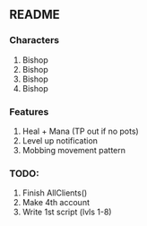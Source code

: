 ## README

### Characters

1. Bishop
2. Bishop
3. Bishop
4. Bishop

### Features

1. Heal + Mana (TP out if no pots)
2. Level up notification
3. Mobbing movement pattern

### TODO:

1. Finish AllClients()
2. Make 4th account
3. Write 1st script (lvls 1-8)